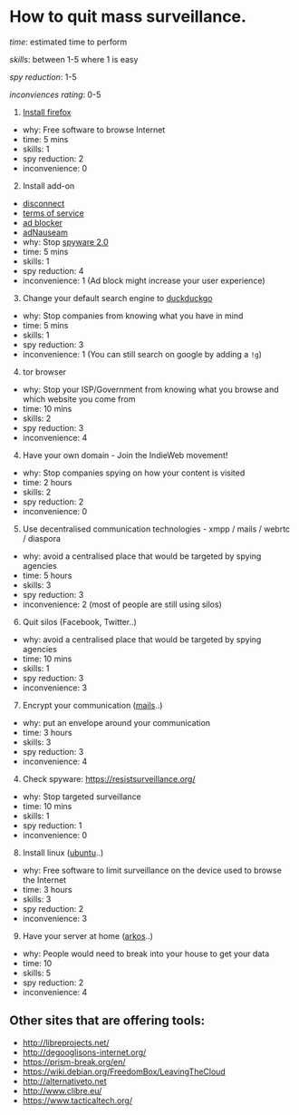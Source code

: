 # How to quit mass surveillance.

*time*: estimated time to perform

*skills*: between 1-5 where 1 is easy

*spy reduction*: 1-5

*inconviences rating*: 0-5

1. [Install firefox](https://www.mozilla.org/en-US/firefox/new/)
 - why: Free software to browse Internet
 - time: 5 mins
 - skills: 1
 - spy reduction: 2
 - inconvenience: 0
2. Install add-on
 - [disconnect](https://disconnect.me/)
 - [terms of service](https://tosdr.org/)
 - [ad blocker](https://github.com/gorhill/uBlock)
 - [adNauseam](http://dhowe.github.io/AdNauseam/)
 - why: Stop [spyware 2.0](https://aralbalkan.com/notes/spyware-2.0/)
 - time: 5 mins
 - skills: 1
 - spy reduction: 4
 - inconvenience: 1 (Ad block might increase your user experience)
3. Change your default search engine to [duckduckgo](http://duckduckgo.com/)
 - why: Stop companies from knowing what you have in mind
 - time: 5 mins
 - skills: 1
 - spy reduction: 3
 - inconvenience: 1 (You can still search on google by adding a `!g`)
4. tor browser
 - why: Stop your ISP/Government from knowing what you browse and which website you come from
 - time: 10 mins
 - skills: 2
 - spy reduction: 3
 - inconvenience: 4
4. Have your own domain - Join the IndieWeb movement!
 - why: Stop companies spying on how your content is visited
 - time: 2 hours
 - skills: 2
 - spy reduction: 2
 - inconvenience: 0
5. Use decentralised communication technologies - xmpp /  mails / webrtc / diaspora
 - why: avoid a centralised place that would be targeted by spying agencies
 - time: 5 hours
 - skills: 3
 - spy reduction: 3
 - inconvenience: 2 (most of people are still using silos)
6. Quit silos (Facebook, Twitter..)
 - why: avoid a centralised place that would be targeted by spying agencies
 - time: 10 mins
 - skills: 1
 - spy reduction: 3
 - inconvenience: 3
7. Encrypt your communication ([mails](https://emailselfdefense.fsf.org/en/)..)
 - why: put an envelope around your communication
 - time: 3 hours
 - skills: 3
 - spy reduction: 3
 - inconvenience: 4
4. Check spyware: https://resistsurveillance.org/
 - why: Stop targeted surveillance
 - time: 10 mins
 - skills: 1
 - spy reduction: 1
 - inconvenience: 0
8. Install linux ([ubuntu](http://www.ubuntu.com/desktop)..)
 - why: Free software to limit surveillance on the device used to browse the Internet
 - time: 3 hours
 - skills: 3
 - spy reduction: 2
 - inconvenience: 3
9. Have your server at home ([arkos](https://arkos.io/)..)
 - why: People would need to break into your house to get your data
 - time: 10
 - skills: 5
 - spy reduction: 2
 - inconvenience: 4

## Other sites that are offering tools:
 - http://libreprojects.net/
 - http://degooglisons-internet.org/
 - https://prism-break.org/en/
 - https://wiki.debian.org/FreedomBox/LeavingTheCloud
 - http://alternativeto.net
 - http://www.clibre.eu/
 - https://www.tacticaltech.org/
